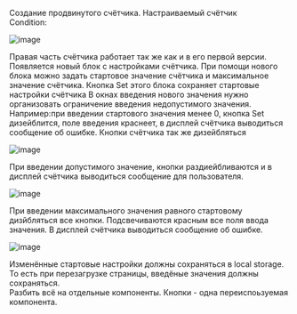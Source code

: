 Создание продвинутого счётчика. Настраиваемый счётчик  
Condition:

![image](https://user-images.githubusercontent.com/104061104/206427937-1c62c3d5-d382-427c-aba8-8e347f4ab7f4.png)

Правая часть счётчика работает так же как и в его первой версии. Появляется новый блок с настройками счётчика.  При помощи нового блока можно задать стартовое значение счётчика и максимальное значение счётчика. Кнопка Set этого блока сохраняет стартовые настройки счётчика В окнах введения нового значения нужно организовать ограничение введения недопустимого значения. Например:при введении стартового значения менее 0, кнопка Set дизейблится, поле введения краснеет, в дисплей счётчика выводиться сообщение об ошибке. Кнопки счётчика так же дизейбляться

![image](https://user-images.githubusercontent.com/104061104/206433390-f3496327-d182-4fd7-9188-577671b87795.png)

При введении допустимого значение, кнопки раздиейбливаются и в дисплей счётчика выводиться сообщение для пользователя.

![image](https://user-images.githubusercontent.com/104061104/206433755-2b8be024-aff4-47c3-b525-24c19e983484.png)

При введении максимального значения равного стартовому дизйбляться все кнопки. Подсвечиваются красным все поля ввода значения. В дисплей счётчика выводиться сообщение об ошибке.

![image](https://user-images.githubusercontent.com/104061104/206434115-760d559e-594c-477d-81d4-dd187e575f2f.png)

Изменённые стартовые настройки должны сохраняться в local storage. То есть при перезагрузке страницы, введёные значения должны сохраняться.  
Разбить всё на отдельные компоненты. Кнопки - одна переиспоьзуемая компонента.

